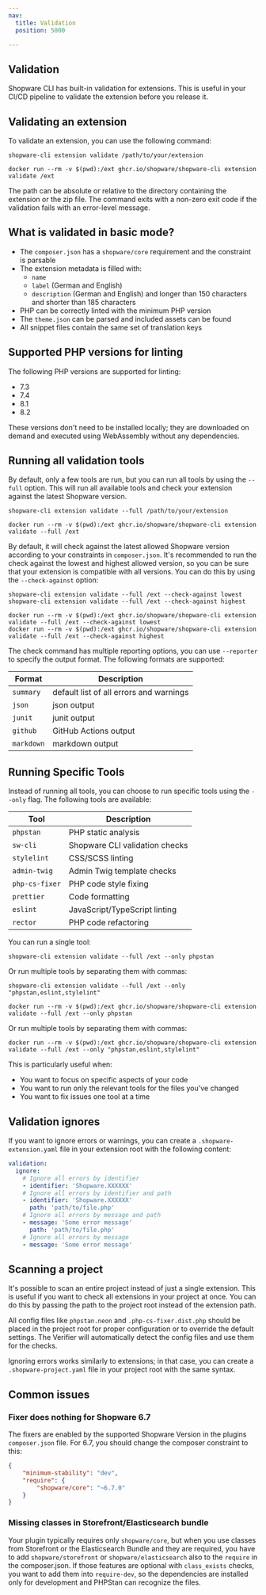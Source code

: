 ```yaml
---
nav:
  title: Validation
  position: 5000

---
```


## Validation

Shopware CLI has built-in validation for extensions. This is useful in your CI/CD pipeline to validate the extension before you release it.

## Validating an extension

To validate an extension, you can use the following command:

<Tabs>

<Tab title="Without Docker">

```shell
shopware-cli extension validate /path/to/your/extension
```

</Tab>

<Tab title="Docker">

```shell
docker run --rm -v $(pwd):/ext ghcr.io/shopware/shopware-cli extension validate /ext
```

</Tab>

</Tabs>

The path can be absolute or relative to the directory containing the extension or the zip file. The command exits with a non-zero exit code if the validation fails with an error-level message.

## What is validated in basic mode?

- The `composer.json` has a `shopware/core` requirement and the constraint is parsable
- The extension metadata is filled with:
  - `name`
  - `label` (German and English)
  - `description` (German and English) and longer than 150 characters and shorter than 185 characters
- PHP can be correctly linted with the minimum PHP version
- The `theme.json` can be parsed and included assets can be found
- All snippet files contain the same set of translation keys

## Supported PHP versions for linting

The following PHP versions are supported for linting:

- 7.3
- 7.4
- 8.1
- 8.2

These versions don't need to be installed locally; they are downloaded on demand and executed using WebAssembly without any dependencies.

## Running all validation tools

By default, only a few tools are run, but you can run all tools by using the `--full` option. This will run all available tools and check your extension against the latest Shopware version.

<Tabs>
<Tab title="Without Docker">

```shell
shopware-cli extension validate --full /path/to/your/extension
```

</Tab>

<Tab title="Docker">

```shell
docker run --rm -v $(pwd):/ext ghcr.io/shopware/shopware-cli extension validate --full /ext
```

</Tab>

</Tabs>

By default, it will check against the latest allowed Shopware version according to your constraints in `composer.json`. It's recommended to run the check against the lowest and highest allowed version, so you can be sure that your extension is compatible with all versions. You can do this by using the `--check-against` option:

<Tabs>

<Tab title="Without Docker">

```shell
shopware-cli extension validate --full /ext --check-against lowest
shopware-cli extension validate --full /ext --check-against highest
```

</Tab>

<Tab title="Docker">

```shell
docker run --rm -v $(pwd):/ext ghcr.io/shopware/shopware-cli extension validate --full /ext --check-against lowest
docker run --rm -v $(pwd):/ext ghcr.io/shopware/shopware-cli extension validate --full /ext --check-against highest
```

</Tab>

</Tabs>

The check command has multiple reporting options, you can use `--reporter` to specify the output format. The following formats are supported:

| Format     | Description                             |
|------------|-----------------------------------------|
| `summary`  | default list of all errors and warnings |
| `json`     | json output                             |
| `junit`    | junit output                            |
| `github`   | GitHub Actions output                   |
| `markdown` | markdown output                         |

## Running Specific Tools

Instead of running all tools, you can choose to run specific tools using the `--only` flag. The following tools are available:

| Tool           | Description                    |
|----------------|--------------------------------|
| `phpstan`      | PHP static analysis            |
| `sw-cli`       | Shopware CLI validation checks |
| `stylelint`    | CSS/SCSS linting               |
| `admin-twig`   | Admin Twig template checks     |
| `php-cs-fixer` | PHP code style fixing          |
| `prettier`     | Code formatting                |
| `eslint`       | JavaScript/TypeScript linting  |
| `rector`       | PHP code refactoring           |

You can run a single tool:

<Tabs>

<Tab title="Without Docker">

```shell
shopware-cli extension validate --full /ext --only phpstan
```

Or run multiple tools by separating them with commas:

```shell
shopware-cli extension validate --full /ext --only "phpstan,eslint,stylelint"
```

</Tab>

<Tab title="Docker">

```shell
docker run --rm -v $(pwd):/ext ghcr.io/shopware/shopware-cli extension validate --full /ext --only phpstan
```

Or run multiple tools by separating them with commas:

```shell
docker run --rm -v $(pwd):/ext ghcr.io/shopware/shopware-cli extension validate --full /ext --only "phpstan,eslint,stylelint"
```

</Tab>

</Tabs>

This is particularly useful when:

- You want to focus on specific aspects of your code
- You want to run only the relevant tools for the files you've changed
- You want to fix issues one tool at a time

## Validation ignores

If you want to ignore errors or warnings, you can create a `.shopware-extension.yaml` file in your extension root with the following content:

```yaml
validation:
  ignore:
    # Ignore all errors by identifier
    - identifier: 'Shopware.XXXXXX'
    # Ignore all errors by identifier and path
    - identifier: 'Shopware.XXXXXX'
      path: 'path/to/file.php'
    # Ignore all errors by message and path
    - message: 'Some error message'
      path: 'path/to/file.php'
    # Ignore all errors by message
    - message: 'Some error message'
```

## Scanning a project

It's possible to scan an entire project instead of just a single extension. This is useful if you want to check all extensions in your project at once. You can do this by passing the path to the project root instead of the extension path.

All config files like `phpstan.neon` and `.php-cs-fixer.dist.php` should be placed in the project root for proper configuration or to override the default settings. The Verifier will automatically detect the config files and use them for the checks.

Ignoring errors works similarly to extensions; in that case, you can create a `.shopware-project.yaml` file in your project root with the same syntax.

## Common issues

### Fixer does nothing for Shopware 6.7

The fixers are enabled by the supported Shopware Version in the plugins `composer.json` file. For 6.7, you should change the composer constraint to this:

```json
{
    "minimum-stability": "dev",
    "require": {
        "shopware/core": "~6.7.0"
    }
}
```

### Missing classes in Storefront/Elasticsearch bundle

Your plugin typically requires only `shopware/core`, but when you use classes from Storefront or the Elasticsearch Bundle and they are required, you have to add `shopware/storefront` or `shopware/elasticsearch` also to the `require` in the composer.json. If those features are optional with `class_exists` checks, you want to add them into `require-dev`, so the dependencies are installed only for development and PHPStan can recognize the files.
